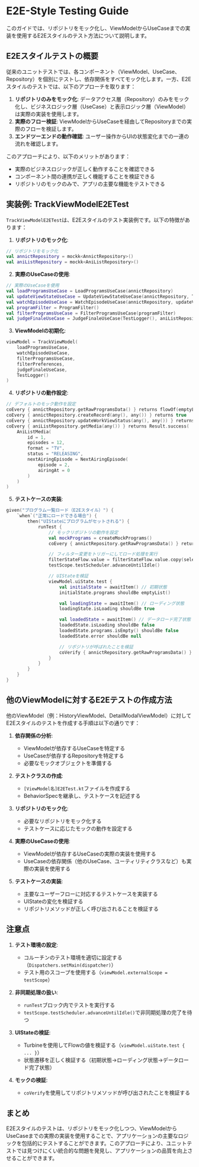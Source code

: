 # E2E-Style Testing Guide

このガイドでは、リポジトリをモック化し、ViewModelからUseCaseまでの実装を使用するE2Eスタイルのテスト方法について説明します。

## E2Eスタイルテストの概要

従来のユニットテストでは、各コンポーネント（ViewModel、UseCase、Repository）を個別にテストし、依存関係をすべてモック化します。一方、E2Eスタイルのテストでは、以下のアプローチを取ります：

1. **リポジトリのみをモック化**: データアクセス層（Repository）のみをモック化し、ビジネスロジック層（UseCase）と表示ロジック層（ViewModel）は実際の実装を使用します。
2. **実際のフロー検証**: ViewModelからUseCaseを経由してRepositoryまでの実際のフローを検証します。
3. **エンドツーエンドの動作確認**: ユーザー操作からUIの状態変化までの一連の流れを確認します。

このアプローチにより、以下のメリットがあります：

- 実際のビジネスロジックが正しく動作することを確認できる
- コンポーネント間の連携が正しく機能することを検証できる
- リポジトリのモックのみで、アプリの主要な機能をテストできる

## 実装例: TrackViewModelE2ETest

`TrackViewModelE2ETest`は、E2Eスタイルのテスト実装例です。以下の特徴があります：

1. **リポジトリのモック化**:

```kotlin
// リポジトリをモック化
val annictRepository = mockk<AnnictRepository>()
val aniListRepository = mockk<AniListRepository>()
```

2. **実際のUseCaseの使用**:

```kotlin
// 実際のUseCaseを使用
val loadProgramsUseCase = LoadProgramsUseCase(annictRepository)
val updateViewStateUseCase = UpdateViewStateUseCase(annictRepository, TestLogger())
val watchEpisodeUseCase = WatchEpisodeUseCase(annictRepository, updateViewStateUseCase)
val programFilter = ProgramFilter()
val filterProgramsUseCase = FilterProgramsUseCase(programFilter)
val judgeFinaleUseCase = JudgeFinaleUseCase(TestLogger(), aniListRepository)
```

3. **ViewModelの初期化**:

```kotlin
viewModel = TrackViewModel(
    loadProgramsUseCase,
    watchEpisodeUseCase,
    filterProgramsUseCase,
    filterPreferences,
    judgeFinaleUseCase,
    TestLogger()
)
```

4. **リポジトリの動作設定**:

```kotlin
// デフォルトのモック動作を設定
coEvery { annictRepository.getRawProgramsData() } returns flowOf(emptyList())
coEvery { annictRepository.createRecord(any(), any()) } returns true
coEvery { annictRepository.updateWorkViewStatus(any(), any()) } returns true
coEvery { aniListRepository.getMedia(any()) } returns Result.success(
    AniListMedia(
        id = 1,
        episodes = 12,
        format = "TV",
        status = "RELEASING",
        nextAiringEpisode = NextAiringEpisode(
            episode = 2,
            airingAt = 0
        )
    )
)
```

5. **テストケースの実装**:

```kotlin
given("プログラム一覧ロード（E2Eスタイル）") {
    `when`("正常にロードできる場合") {
        then("UIStateにプログラムがセットされる") {
            runTest {
                // モックリポジトリの動作を設定
                val mockPrograms = createMockPrograms()
                coEvery { annictRepository.getRawProgramsData() } returns flowOf(mockPrograms)

                // フィルター変更をトリガーにしてロード処理を実行
                filterStateFlow.value = filterStateFlow.value.copy(selectedMedia = setOf("dummy"))
                testScope.testScheduler.advanceUntilIdle()

                // UIStateを検証
                viewModel.uiState.test {
                    val initialState = awaitItem() // 初期状態
                    initialState.programs shouldBe emptyList()

                    val loadingState = awaitItem() // ローディング状態
                    loadingState.isLoading shouldBe true

                    val loadedState = awaitItem() // データロード完了状態
                    loadedState.isLoading shouldBe false
                    loadedState.programs.isEmpty() shouldBe false
                    loadedState.error shouldBe null

                    // リポジトリが呼ばれたことを検証
                    coVerify { annictRepository.getRawProgramsData() }
                }
            }
        }
    }
}
```

## 他のViewModelに対するE2Eテストの作成方法

他のViewModel（例：HistoryViewModel、DetailModalViewModel）に対してE2Eスタイルのテストを作成する手順は以下の通りです：

1. **依存関係の分析**:
    - ViewModelが依存するUseCaseを特定する
    - UseCaseが依存するRepositoryを特定する
    - 必要なモックオブジェクトを準備する

2. **テストクラスの作成**:
    - `[ViewModel名]E2ETest.kt`ファイルを作成する
    - BehaviorSpecを継承し、テストケースを記述する

3. **リポジトリのモック化**:
    - 必要なリポジトリをモック化する
    - テストケースに応じたモックの動作を設定する

4. **実際のUseCaseの使用**:
    - ViewModelが依存するUseCaseの実際の実装を使用する
    - UseCaseの依存関係（他のUseCase、ユーティリティクラスなど）も実際の実装を使用する

5. **テストケースの実装**:
    - 主要なユーザーフローに対応するテストケースを実装する
    - UIStateの変化を検証する
    - リポジトリメソッドが正しく呼び出されることを検証する

## 注意点

1. **テスト環境の設定**:
    - コルーチンのテスト環境を適切に設定する（`Dispatchers.setMain(dispatcher)`）
    - テスト用のスコープを使用する（`viewModel.externalScope = testScope`）

2. **非同期処理の扱い**:
    - `runTest`ブロック内でテストを実行する
    - `testScope.testScheduler.advanceUntilIdle()`で非同期処理の完了を待つ

3. **UIStateの検証**:
    - Turbineを使用してFlowの値を検証する（`viewModel.uiState.test { ... }`）
    - 状態遷移を正しく検証する（初期状態→ローディング状態→データロード完了状態）

4. **モックの検証**:
    - `coVerify`を使用してリポジトリメソッドが呼び出されたことを検証する

## まとめ

E2Eスタイルのテストは、リポジトリをモック化しつつ、ViewModelからUseCaseまでの実際の実装を使用することで、アプリケーションの主要なロジックを包括的にテストすることができます。このアプローチにより、ユニットテストでは見つけにくい統合的な問題を発見し、アプリケーションの品質を向上させることができます。
